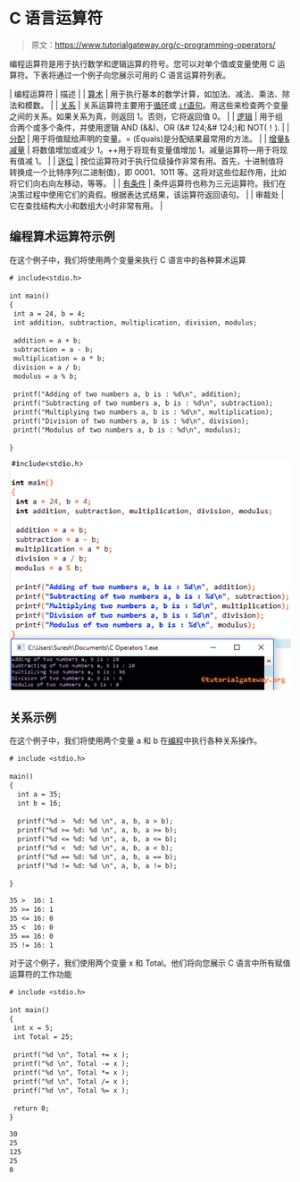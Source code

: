 # C 语言运算符

> 原文：<https://www.tutorialgateway.org/c-programming-operators/>

编程运算符是用于执行数学和逻辑运算的符号。您可以对单个值或变量使用 C 运算符。下表将通过一个例子向您展示可用的 C 语言运算符列表。

| 编程运算符 | 描述 |
| [算术](https://www.tutorialgateway.org/arithmetic-operators-in-c/) | 用于执行基本的数学计算，如加法、减法、乘法、除法和模数。 |
| [关系](https://www.tutorialgateway.org/relational-operators-in-c/) | 关系运算符主要用于[循环](https://www.tutorialgateway.org/for-loop-in-c-programming/ "For Loop in C")或 [`if`语句](https://www.tutorialgateway.org/if-statement-in-c/ "C If Statement")。用这些来检查两个变量之间的关系。如果关系为真，则返回 1。否则，它将返回值 0。 |
| [逻辑](https://www.tutorialgateway.org/logical-operators-in-c/ "LOGICAL OPERATORS IN C") | 用于组合两个或多个条件，并使用逻辑 AND (&&)、OR (&# 124;&# 124;)和 NOT(！). |
| [分配](https://www.tutorialgateway.org/assignment-operators-in-c/ "ASSIGNMENT OPERATORS IN C") | 用于将值赋给声明的变量。= (Equals)是分配结果最常用的方法。 |
| [增量&减量](https://www.tutorialgateway.org/increment-and-decrement-operators-in-c/ "INCREMENT & DECREMENT OPERATORS IN C") | 将数值增加或减少 1。++用于将现有变量值增加 1。减量运算符––用于将现有值减 1。 |
| [逐位](https://www.tutorialgateway.org/bitwise-operators-in-c/) | 按位运算符对于执行位级操作非常有用。首先，十进制值将转换成一个比特序列(二进制值)，即 0001、1011 等。这将对这些位起作用，比如将它们向右向左移动，等等。 |
| [有条件](https://www.tutorialgateway.org/conditional-operator-in-c/ "CONDITIONAL OPERATOR IN C") | 条件运算符也称为三元运算符。我们在决策过程中使用它们的真假。根据表达式结果，该运算符返回语句。 |
| 审裁处 | 它在查找结构大小和数组大小时非常有用。 |

## 编程算术运算符示例

在这个例子中，我们将使用两个变量来执行 C 语言中的各种算术运算

```
# include<stdio.h>

int main()
{
 int a = 24, b = 4;
 int addition, subtraction, multiplication, division, modulus;

 addition = a + b; 
 subtraction = a - b; 
 multiplication = a * b; 
 division = a / b; 
 modulus = a % b; 

 printf("Adding of two numbers a, b is : %d\n", addition);
 printf("Subtracting of two numbers a, b is : %d\n", subtraction);
 printf("Multiplying two numbers a, b is : %d\n", multiplication);
 printf("Division of two numbers a, b is : %d\n", division);
 printf("Modulus of two numbers a, b is : %d\n", modulus);

}
```

![c-programming-operators-1](img/d5b0a437d8a19055568af9c9287acdf0.png)

## 关系示例

在这个例子中，我们将使用两个变量 a 和 b 在[编程](https://www.tutorialgateway.org/c-programming/)中执行各种关系操作。

```
# include <stdio.h>

main()
{
  int a = 35;
  int b = 16;

  printf("%d >  %d: %d \n", a, b, a > b);
  printf("%d >= %d: %d \n", a, b, a >= b);
  printf("%d <= %d: %d \n", a, b, a <= b);
  printf("%d <  %d: %d \n", a, b, a < b);
  printf("%d == %d: %d \n", a, b, a == b);
  printf("%d != %d: %d \n", a, b, a != b);

}
```

```
35 >  16: 1 
35 >= 16: 1 
35 <= 16: 0 
35 <  16: 0 
35 == 16: 0 
35 != 16: 1 
```

对于这个例子，我们使用两个变量 x 和 Total。他们将向您展示 C 语言中所有赋值运算符的工作功能

```
# include <stdio.h>

int main()
{
 int x = 5;
 int Total = 25;

 printf("%d \n", Total += x );
 printf("%d \n", Total -= x );
 printf("%d \n", Total *= x );
 printf("%d \n", Total /= x );
 printf("%d \n", Total %= x );

 return 0;
}
```

```
30 
25 
125 
25 
0 
```